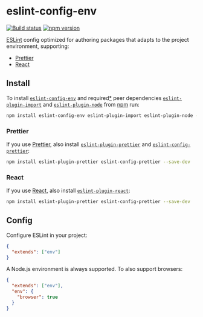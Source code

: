 # eslint-config-env

[![Build status](https://travis-ci.org/jaydenseric/eslint-config-env.svg)](https://travis-ci.org/jaydenseric/eslint-config-env) [![npm version](https://img.shields.io/npm/v/eslint-config-env.svg)](https://npm.im/eslint-config-env)

[ESLint](https://eslint.org) config optimized for authoring packages that adapts to the project environment, supporting:

- [Prettier](https://prettier.io)
- [React](https://reactjs.org)

## Install

To install [`eslint-config-env`](https://npm.im/eslint-config-env) and required[\*](https://github.com/eslint/eslint/issues/3458) peer dependencies [`eslint-plugin-import`](https://npm.im/eslint-plugin-import) and [`eslint-plugin-node`](https://npm.im/eslint-plugin-node) from [npm](https://npmjs.com) run:

```sh
npm install eslint-config-env eslint-plugin-import eslint-plugin-node --save-dev
```

### Prettier

If you use [Prettier](https://prettier.io), also install [`eslint-plugin-prettier`](https://npm.im/eslint-plugin-prettier) and [`eslint-config-prettier`](https://npm.im/eslint-config-prettier):

```sh
npm install eslint-plugin-prettier eslint-config-prettier --save-dev
```

### React

If you use [React](https://reactjs.org), also install [`eslint-plugin-react`](https://npm.im/eslint-plugin-react):

```sh
npm install eslint-plugin-prettier eslint-config-prettier --save-dev
```

## Config

Configure ESLint in your project:

```json
{
  "extends": ["env"]
}
```

A Node.js environment is always supported. To also support browsers:

```json
{
  "extends": ["env"],
  "env": {
    "browser": true
  }
}
```
